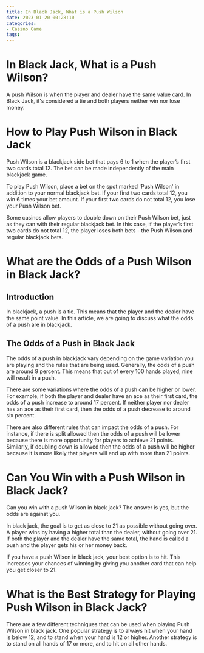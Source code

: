 ```yaml
---
title: In Black Jack, What is a Push Wilson
date: 2023-01-20 00:28:10
categories:
- Casino Game
tags:
---
```



#  In Black Jack, What is a Push Wilson?

A push Wilson is when the player and dealer have the same value card. In Black Jack, it's considered a tie and both players neither win nor lose money.

#  How to Play Push Wilson in Black Jack

Push Wilson is a blackjack side bet that pays 6 to 1 when the player’s first two cards total 12. The bet can be made independently of the main blackjack game.

To play Push Wilson, place a bet on the spot marked 'Push Wilson' in addition to your normal blackjack bet. If your first two cards total 12, you win 6 times your bet amount. If your first two cards do not total 12, you lose your Push Wilson bet.

Some casinos allow players to double down on their Push Wilson bet, just as they can with their regular blackjack bet. In this case, if the player’s first two cards do not total 12, the player loses both bets - the Push Wilson and regular blackjack bets.

#  What are the Odds of a Push Wilson in Black Jack?

## Introduction

In blackjack, a push is a tie. This means that the player and the dealer have the same point value. In this article, we are going to discuss what the odds of a push are in blackjack.

## The Odds of a Push in Black Jack

The odds of a push in blackjack vary depending on the game variation you are playing and the rules that are being used. Generally, the odds of a push are around 9 percent. This means that out of every 100 hands played, nine will result in a push.

There are some variations where the odds of a push can be higher or lower. For example, if both the player and dealer have an ace as their first card, the odds of a push increase to around 17 percent. If neither player nor dealer has an ace as their first card, then the odds of a push decrease to around six percent.

There are also different rules that can impact the odds of a push. For instance, if there is split allowed then the odds of a push will be lower because there is more opportunity for players to achieve 21 points. Similarly, if doubling down is allowed then the odds of a push will be higher because it is more likely that players will end up with more than 21 points.

#  Can You Win with a Push Wilson in Black Jack?

Can you win with a push Wilson in black jack? The answer is yes, but the odds are against you.

In black jack, the goal is to get as close to 21 as possible without going over. A player wins by having a higher total than the dealer, without going over 21. If both the player and the dealer have the same total, the hand is called a push and the player gets his or her money back.

If you have a push Wilson in black jack, your best option is to hit. This increases your chances of winning by giving you another card that can help you get closer to 21.

#  What is the Best Strategy for Playing Push Wilson in Black Jack?

There are a few different techniques that can be used when playing Push Wilson in black jack. One popular strategy is to always hit when your hand is below 12, and to stand when your hand is 12 or higher. Another strategy is to stand on all hands of 17 or more, and to hit on all other hands.